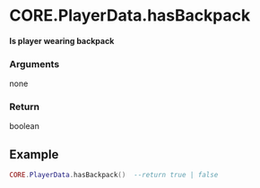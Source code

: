 # CORE.PlayerData.hasBackpack
#### Is player wearing backpack
### Arguments

none

### Return

boolean

## Example

```lua
CORE.PlayerData.hasBackpack()  --return true | false
```